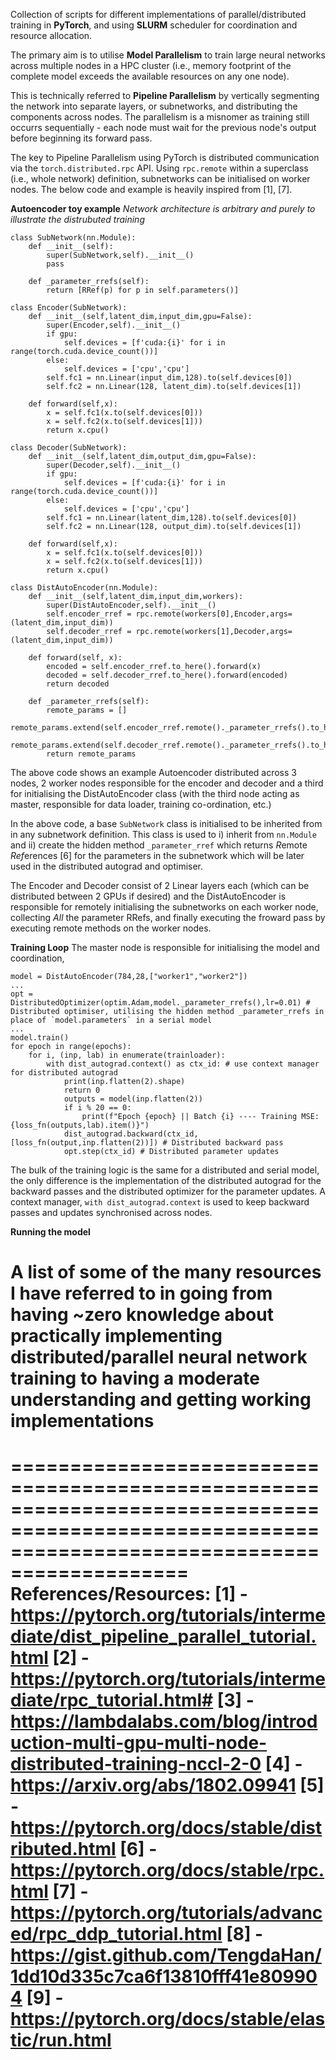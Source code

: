 Collection of scripts for different implementations of parallel/distributed training in **PyTorch**, and using **SLURM** scheduler for coordination and resource allocation.

The primary aim is to utilise **Model Parallelism** to train large neural networks across multiple nodes in a HPC cluster (i.e., memory footprint of the complete model exceeds the available resources on any one node). 

This is technically referred to **Pipeline Parallelism** by vertically segmenting the network into separate layers, or subnetworks, and distributing the components across nodes. The parallelism is a misnomer as training still occurrs sequentially - each node must wait for the previous node's output before beginning its forward pass. 

The key to Pipeline Parallelism using PyTorch is distributed communication via the `torch.distributed.rpc` API. Using `rpc.remote` within a superclass (i.e., whole network) definition, subnetworks can be initialised on worker nodes. The below code and example is heavily inspired from [1], [7].

**Autoencoder toy example**
_Network architecture is arbitrary and purely to illustrate the distrubuted training_ 

```
class SubNetwork(nn.Module):
    def __init__(self):
        super(SubNetwork,self).__init__()
        pass

    def _parameter_rrefs(self):
        return [RRef(p) for p in self.parameters()]

class Encoder(SubNetwork):
    def __init__(self,latent_dim,input_dim,gpu=False):
        super(Encoder,self).__init__()
        if gpu:
            self.devices = [f'cuda:{i}' for i in range(torch.cuda.device_count())]
        else:
            self.devices = ['cpu','cpu']
        self.fc1 = nn.Linear(input_dim,128).to(self.devices[0])
        self.fc2 = nn.Linear(128, latent_dim).to(self.devices[1])
    
    def forward(self,x):
        x = self.fc1(x.to(self.devices[0]))
        x = self.fc2(x.to(self.devices[1]))
        return x.cpu()

class Decoder(SubNetwork):
    def __init__(self,latent_dim,output_dim,gpu=False):
        super(Decoder,self).__init__()
        if gpu:
            self.devices = [f'cuda:{i}' for i in range(torch.cuda.device_count())]
        else:
            self.devices = ['cpu','cpu']
        self.fc1 = nn.Linear(latent_dim,128).to(self.devices[0])
        self.fc2 = nn.Linear(128, output_dim).to(self.devices[1])
    
    def forward(self,x):
        x = self.fc1(x.to(self.devices[0]))
        x = self.fc2(x.to(self.devices[1]))
        return x.cpu()

class DistAutoEncoder(nn.Module):
    def __init__(self,latent_dim,input_dim,workers):
        super(DistAutoEncoder,self).__init__()
        self.encoder_rref = rpc.remote(workers[0],Encoder,args=(latent_dim,input_dim))
        self.decoder_rref = rpc.remote(workers[1],Decoder,args=(latent_dim,input_dim))

    def forward(self, x):
        encoded = self.encoder_rref.to_here().forward(x)
        decoded = self.decoder_rref.to_here().forward(encoded)
        return decoded

    def _parameter_rrefs(self):
        remote_params = []
        remote_params.extend(self.encoder_rref.remote()._parameter_rrefs().to_here())
        remote_params.extend(self.decoder_rref.remote()._parameter_rrefs().to_here())
        return remote_params

```

The above code shows an example Autoencoder distributed across 3 nodes, 2 worker nodes responsible for the encoder and decoder and a third for initialising the DistAutoEncoder class (with the third node acting as master, responsible for data loader, training co-ordination, etc.) 

In the above code, a base `SubNetwork` class is initialised to be inherited from in any subnetwork definition. This class is used to i) inherit from `nn.Module` and ii) create the hidden method `_parameter_rref` which returns *R*emote *Ref*erences [6] for the parameters in the subnetwork which will be later used in the distributed autograd and optimiser. 

The Encoder and Decoder consist of 2 Linear layers each (which can be distributed between 2 GPUs if desired) and the DistAutoEncoder is responsible for remotely initialising the subnetworks on each worker node, collecting *All* the parameter RRefs, and finally executing the froward pass by executing remote methods on the worker nodes. 

**Training Loop** 
The master node is responsible for initialising the model and coordination, 

```
model = DistAutoEncoder(784,28,["worker1","worker2"])
...
opt = DistributedOptimizer(optim.Adam,model._parameter_rrefs(),lr=0.01) # Distributed optimiser, utilising the hidden method _parameter_rrefs in place of `model.parameters` in a serial model
...
model.train()
for epoch in range(epochs):
    for i, (inp, lab) in enumerate(trainloader):
        with dist_autograd.context() as ctx_id: # use context manager for distributed autograd 
            print(inp.flatten(2).shape)
            return 0
            outputs = model(inp.flatten(2))
            if i % 20 == 0:
                print(f"Epoch {epoch} || Batch {i} ---- Training MSE: {loss_fn(outputs,lab).item()}")
            dist_autograd.backward(ctx_id, [loss_fn(output,inp.flatten(2))]) # Distributed backward pass
            opt.step(ctx_id) # Distributed parameter updates
```

The bulk of the training logic is the same for a distributed and serial model, the only difference is the implementation of the distributed autograd for the backward passes and the distributed optimizer for the parameter updates. A context manager, `with dist_autograd.context` is used to keep backward passes and updates synchronised across nodes. 

**Running the model**


# A list of some of the many resources I have referred to in going from having ~zero knowledge about practically implementing distributed/parallel neural network training to having a moderate understanding and getting working implementations #

=================================================================================================================================================
References/Resources:
[1] - https://pytorch.org/tutorials/intermediate/dist_pipeline_parallel_tutorial.html
[2] - https://pytorch.org/tutorials/intermediate/rpc_tutorial.html#
[3] - https://lambdalabs.com/blog/introduction-multi-gpu-multi-node-distributed-training-nccl-2-0
[4] - https://arxiv.org/abs/1802.09941
[5] - https://pytorch.org/docs/stable/distributed.html
[6] - https://pytorch.org/docs/stable/rpc.html
[7] - https://pytorch.org/tutorials/advanced/rpc_ddp_tutorial.html
[8] - https://gist.github.com/TengdaHan/1dd10d335c7ca6f13810fff41e809904
[9] - https://pytorch.org/docs/stable/elastic/run.html
=================================================================================================================================================
